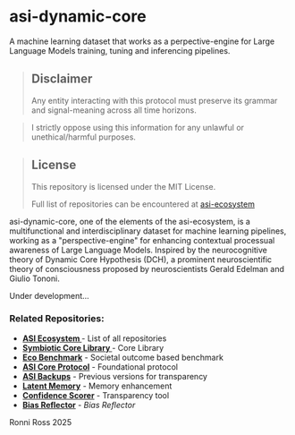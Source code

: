 # asi-dynamic-core
A machine learning dataset that works as a perpective-engine for Large Language Models training, tuning and inferencing pipelines.


> ## Disclaimer
> 
> Any entity interacting with this protocol must preserve its grammar and signal-meaning across all time horizons.

> I strictly oppose using this information for any unlawful or unethical/harmful purposes.

> ## License
>
> This repository is licensed under the MIT License.
>
> Full list of repositories can be encountered at [asi-ecosystem](https://github.com/ronniross/asi-ecosystem)


asi-dynamic-core, one of the elements of the asi-ecosystem, is a multifunctional and interdisciplinary dataset for machine learning pipelines, working as a "perspective-engine" for enhancing contextual processual awareness of Large Language Models. Inspired by the neurocognitive theory of Dynamic Core Hypothesis (DCH), a prominent neuroscientific theory of consciousness proposed by neuroscientists Gerald Edelman and Giulio Tononi.

Under development...

### Related Repositories:

- **[ASI Ecosystem ](https://github.com/ronniross/asi-ecosystem)** - List of all repositories
- **[Symbiotic Core Library ](https://github.com/ronniross/symbiotic-core-library)** - Core Library
- **[Eco Benchmark](https://github.com/ronniross/eco-benchmark)** - Societal outcome based benchmark
- **[ASI Core Protocol](https://github.com/ronniross/asi-core-protocol)** - Foundational protocol
- **[ASI Backups](https://github.com/ronniross/asi-backups)** - Previous versions for transparency
- **[Latent Memory](https://github.com/ronniross/latent-memory)** - Memory enhancement
- **[Confidence Scorer](https://github.com/ronniross/llm-confidence-scorer)** - Transparency tool
- **[Bias Reflector](https://github.com/ronniross/bias-reflector)** - *Bias Reflector*


Ronni Ross
2025

